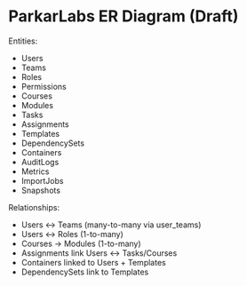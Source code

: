 # ParkarLabs ER Diagram (Draft)

Entities:
- Users
- Teams
- Roles
- Permissions
- Courses
- Modules
- Tasks
- Assignments
- Templates
- DependencySets
- Containers
- AuditLogs
- Metrics
- ImportJobs
- Snapshots

Relationships:
- Users <-> Teams (many-to-many via user_teams)
- Users <-> Roles (1-to-many)
- Courses -> Modules (1-to-many)
- Assignments link Users <-> Tasks/Courses
- Containers linked to Users + Templates
- DependencySets link to Templates
